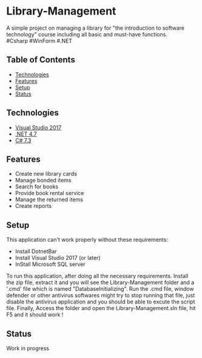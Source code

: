 # Library-Management
A simple project on managing a library for "the introduction to software technology" course including all basic and must-have functions.  
#Csharp #WinForm #.NET

## Table of Contents
* [Technologies](#technologies)
* [Features](#features)
* [Setup](#setup)
* [Status](#status)

## Technologies
* [Visual Studio 2017](https://visualstudio.microsoft.com/vs/)
* [.NET 4.7](https://dotnet.microsoft.com/)
* [C# 7.3](https://docs.microsoft.com/en-us/dotnet/csharp/whats-new/csharp-7-3)

## Features
* Create new library cards
* Manage bonded items
* Search for books
* Provide book rental service
* Manage the returned items
* Create reports

## Setup
This application can't work properly without these requirements:
* Install DotnetBar
* Install Visual Studio 2017 (or later)
* InStall Microsoft SQL server

To run this application, after doing all the necessary requirements. Install the zip file, extract it and you will see the Library-Management folder and a '.cmd' file which is named "DatabaseInitializing". Run the .cmd file, window defender or other antivirus softwares might try to stop running that file, just disable the antivirus application and you should be able to excute the script file. Finally, Access the folder and open the Library-Management.sln file, hit F5 and it should work !  

## Status
Work in progress
